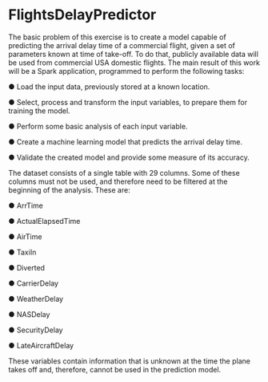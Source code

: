 # FlightsDelayPredictor

The basic problem of this exercise is to create a model capable of predicting the arrival delay
time of a commercial flight, given a set of parameters known at time of take-off. To do that,
publicly available data will be used from commercial USA domestic flights. The main result
of this work will be a Spark application, programmed to perform the following tasks:

● Load the input data, previously stored at a known location.

● Select, process and transform the input variables, to prepare them for training the model.

● Perform some basic analysis of each input variable.

● Create a machine learning model that predicts the arrival delay time.

● Validate the created model and provide some measure of its accuracy.


The dataset consists of a single table with 29 columns. Some of these columns must not be
used, and therefore need to be filtered at the beginning of the analysis. These are:

● ArrTime

● ActualElapsedTime

● AirTime

● TaxiIn

● Diverted

● CarrierDelay

● WeatherDelay

● NASDelay

● SecurityDelay

● LateAircraftDelay


These variables contain information that is unknown at the time the plane takes off and,
therefore, cannot be used in the prediction model.

